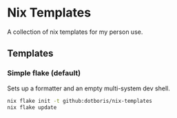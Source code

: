 # Nix Templates

A collection of nix templates for my person use.

## Templates

### Simple flake (default)

Sets up a formatter and an empty multi-system dev shell.

```sh
nix flake init -t github:dotboris/nix-templates
nix flake update
```
